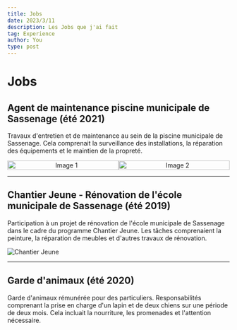 ```yaml
---
title: Jobs
date: 2023/3/11
description: Les Jobs que j'ai fait
tag: Experience
author: You
type: post
---
```


# Jobs 

## Agent de maintenance piscine municipale de Sassenage (été 2021)

Travaux d'entretien et de maintenance au sein de la piscine municipale de Sassenage. Cela comprenait la surveillance des installations, la réparation des équipements et le maintien de la propreté.

<div style="display: flex;">
    <div style="flex: 1; text-align: center;">
        <img src="/images/piscine.jpg" alt="Image 1" style="width: 100%; height: auto;">
    </div>
    <div style="flex: 1; text-align: center;">
        <img src="/images/piscine.jpeg" alt="Image 2" style="width: 100%; height: auto;">
    </div>
</div>


---

## Chantier Jeune - Rénovation de l'école municipale de Sassenage (été 2019)

Participation à un projet de rénovation de l'école municipale de Sassenage dans le cadre du programme Chantier Jeune. Les tâches comprenaient la peinture, la réparation de meubles et d'autres travaux de rénovation.

![Chantier Jeune](/images/chantier_jeune.jpg)

---

## Garde d'animaux (été 2020)

Garde d'animaux rémunérée pour des particuliers. Responsabilités comprenant la prise en charge d'un lapin et de deux chiens sur une période de deux mois. Cela incluait la nourriture, les promenades et l'attention nécessaire.

<!DOCTYPE html>
<html lang="en">
<head>
    <meta charset="UTF-8">
    <meta name="viewport" content="width=device-width, initial-scale=1.0">
    <style>
        #image-container {
            display: flex;
            flex-wrap: wrap;
            max-width: 800px;
            margin: 0 auto;
        }

        .image {
            flex: 1;
            box-sizing: border-box;
            border: 2px solid #333;
            object-fit: cover;
            margin: 5px; /* Ajout de marges pour l'espace entre les images */
        }

        .big-image {
            flex: 2; /* Double de la largeur des petites images */
            height: 300px; /* Hauteur fixe */
        }
    </style>
    <title>Mosaïque d'Images</title>
</head>
<body>
    <div id="image-container">
        <img src="/images/grande-image.jpeg" alt="Grande Image" class="image big-image">
        <img src="/images/petite-image1.jpeg" alt="Petite Image 1" class="image">
        <img src="/images/petite-image2.jpeg" alt="Petite Image 2" class="image">
    </div>
</body>
</html>


